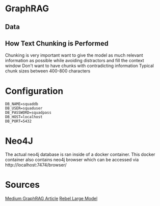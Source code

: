 # GraphRAG
## Data
## How Text Chunking is Performed
Chunking is very important
want to give the model as much relevant information as possible while avoiding distractors and fill the context window
Don't want to have chunks with contradicting information
Typical chunk sizes between 400-800 characters



# Configuration
```
DB_NAME=squaddb
DB_USER=squaduser
DB_PASSWORD=squadpass
DB_HOST=localhost
DB_PORT=5432
```

# Neo4J
The actual neo4j database is ran inside of a docker container.
This docker container also contains neo4j browser which can be accessed via http://localhost:7474/browser/

# Sources
[Medium GraphRAG Article](https://medium.com/@zilliz_learn/graphrag-explained-enhancing-rag-with-knowledge-graphs-3312065f99e1)
[Rebel Large Model](https://huggingface.co/Babelscape/rebel-large)
